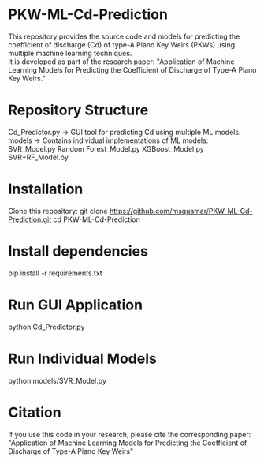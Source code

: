 # PKW-ML-Cd-Prediction

This repository provides the source code and models for predicting the coefficient of discharge (Cd) of type-A Piano Key Weirs (PKWs) using multiple machine learning techniques.  
It is developed as part of the research paper: "Application of Machine Learning Models for Predicting the Coefficient of Discharge of Type-A Piano Key Weirs."

# Repository Structure
Cd_Predictor.py → GUI tool for predicting Cd using multiple ML models.  
models → Contains individual implementations of ML models:
SVR_Model.py
Random Forest_Model.py
XGBoost_Model.py
SVR+RF_Model.py

# Installation
Clone this repository:
   git clone https://github.com/msquamar/PKW-ML-Cd-Prediction.git
   cd PKW-ML-Cd-Prediction

# Install dependencies
pip install -r requirements.txt

# Run GUI Application 
python Cd_Predictor.py

# Run Individual Models
python models/SVR_Model.py

# Citation
If you use this code in your research, please cite the corresponding paper:
"Application of Machine Learning Models for Predicting the Coefficient of Discharge of Type-A Piano Key Weirs"
